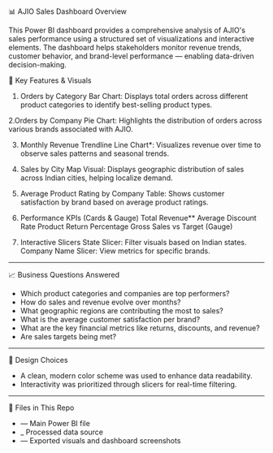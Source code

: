  📊 AJIO Sales Dashboard Overview

This Power BI dashboard provides a comprehensive analysis of AJIO's sales performance using a structured set of visualizations and interactive elements. The dashboard helps stakeholders monitor revenue trends, customer behavior, and brand-level performance — enabling data-driven decision-making.

🔧 Key Features & Visuals

1. Orders by Category
  Bar Chart: Displays total orders across different product categories to identify best-selling product types.

2.Orders by Company
  Pie Chart: Highlights the distribution of orders across various brands associated with AJIO.

3. Monthly Revenue Trendline
  Line Chart*: Visualizes revenue over time to observe sales patterns and seasonal trends.

4. Sales by City
  Map Visual: Displays geographic distribution of sales across Indian cities, helping localize demand.

5. Average Product Rating by Company
  Table: Shows customer satisfaction by brand based on average product ratings.

6. Performance KPIs (Cards & Gauge)
   Total Revenue**
   Average Discount Rate
   Product Return Percentage
   Gross Sales vs Target (Gauge)

8. Interactive Slicers
  State Slicer: Filter visuals based on Indian states.
  Company Name Slicer: View metrics for specific brands.

---

📈 Business Questions Answered

* Which product categories and companies are top performers?
* How do sales and revenue evolve over months?
* What geographic regions are contributing the most to sales?
* What is the average customer satisfaction per brand?
* What are the key financial metrics like returns, discounts, and revenue?
* Are sales targets being met?

---
 🎨 Design Choices

* A clean, modern color scheme was used to enhance data readability.
* Interactivity was prioritized through slicers for real-time filtering.

---

📂 Files in This Repo

* — Main Power BI file
* _ Processed data source
* — Exported visuals and dashboard screenshots

